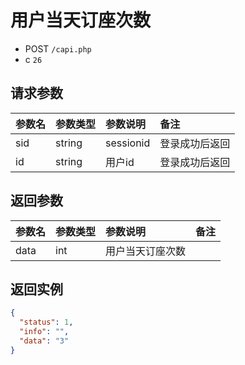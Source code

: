 # 用户当天订座次数

* POST `/capi.php`
* c `26`

## 请求参数

| 参数名 | 参数类型 | 参数说明 | 备注 |
| :---- | :----| :----| :---- |
| sid | string | sessionid | 登录成功后返回 |
| id | string | 用户id | 登录成功后返回 |

## 返回参数

| 参数名 | 参数类型 | 参数说明 | 备注 |
| :---- | :----| :----| :---- |
| data | int | 用户当天订座次数 |

## 返回实例

```JSON
{
  "status": 1,
  "info": "",
  "data": "3"
}
```
